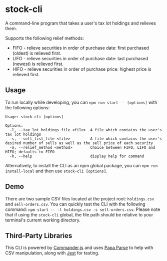 # stock-cli

A command-line program that takes a user's tax lot holdings and relieves them.

Supports the following relief methods:

* FIFO - relieve securities in order of purchase date: first purchased (oldest) is relieved first.
* LIFO - relieve securities in order of purchase date: last purchased (newest) is relieved first.
* HIFO - relieve securities in order of purchase price: highest price is relieved first.

## Usage

To run locally while developing, you can `npm run start -- [options]` with the following options:

```
Usage: stock-cli [options]

Options:
  -l, --tax_lot_holdings_file <file>  A file which contains the user's tax lot holdings
  -s, --sell_list_file <file>         A file which contains the user's desired number of sells as well as the sell price of each security
  -m, --relief_method <method>        Choice between FIFO, LIFO and HIFO; defaults to FIFO
  -h, --help                          display help for command
```

Alternatively, to install the CLI as an npm global package, you can `npm run install-local` and then use `stock-cli [options]`.

## Demo

There are two sample CSV files located at the project root: `holdings.csv` and `sell-orders.csv`. You can quickly test the CLI with the following command: `npm start -- -l holdings.csv -s sell-orders.csv`. Please note that if using the `stock-cli` global, the file path should be relative to your terminal's current working directory.

## Third-Party Libraries
This CLI is powered by [Commander.js](https://github.com/tj/commander.js) and uses [Papa Parse](https://www.papaparse.com/) to help with CSV manipulation, along with [Jest](https://jestjs.io/) for testing.
